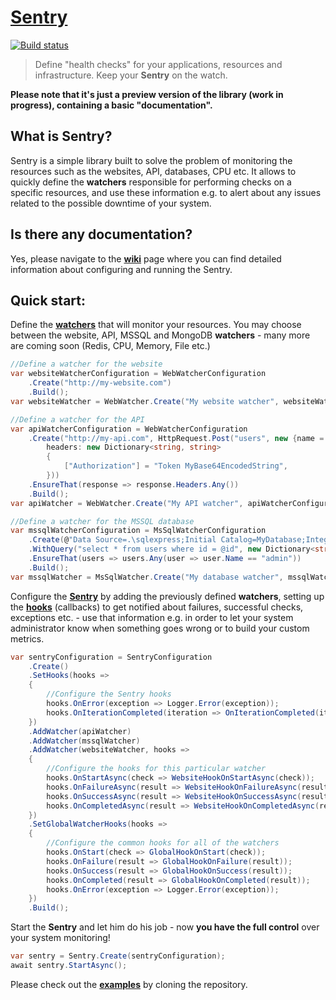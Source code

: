 # **[Sentry](https://github.com/spetz/sentry)**

[![Build status](https://ci.appveyor.com/api/projects/status/47l3ldatuj526tf5/branch/master?svg=true)](https://ci.appveyor.com/project/spetz/sentry/branch/master)

> Define "health checks" for your applications, resources and
> infrastructure. Keep your **Sentry** on the watch.

**Please note that it's just a preview version of the library (work in progress), containing a basic "documentation".**

**What is Sentry?**
----------------

Sentry is a simple library built to solve the problem of monitoring the resources such as the websites, API, databases, CPU etc. It allows to quickly define the **watchers** responsible for performing checks on a specific resources, and use these information e.g. to alert about any issues related to the possible downtime of your system.

**Is there any documentation?**
----------------

Yes, please navigate to the **[wiki](https://github.com/spetz/Sentry/wiki)** page where you can find detailed information about configuring and running the Sentry.

**Quick start**:
----------------

Define the **[watchers](https://github.com/spetz/Sentry/wiki/Watchers)** that will monitor your resources. You may choose between the website, API, MSSQL and MongoDB **watchers** - many more are coming soon (Redis, CPU, Memory, File etc.)
```csharp
//Define a watcher for the website 
var websiteWatcherConfiguration = WebWatcherConfiguration
    .Create("http://my-website.com")
    .Build();
var websiteWatcher = WebWatcher.Create("My website watcher", websiteWatcherConfiguration);

//Define a watcher for the API 
var apiWatcherConfiguration = WebWatcherConfiguration
    .Create("http://my-api.com", HttpRequest.Post("users", new {name = "test"},
        headers: new Dictionary<string, string>
        {
            ["Authorization"] = "Token MyBase64EncodedString",
        }))
    .EnsureThat(response => response.Headers.Any())
    .Build();
var apiWatcher = WebWatcher.Create("My API watcher", apiWatcherConfiguration);

//Define a watcher for the MSSQL database 
var mssqlWatcherConfiguration = MsSqlWatcherConfiguration
    .Create(@"Data Source=.\sqlexpress;Initial Catalog=MyDatabase;Integrated Security=True")
    .WithQuery("select * from users where id = @id", new Dictionary<string, object> {["id"] = 1})
    .EnsureThat(users => users.Any(user => user.Name == "admin"))
    .Build();
var mssqlWatcher = MsSqlWatcher.Create("My database watcher", mssqlWatcherConfiguration);
```

Configure the **[Sentry](https://github.com/spetz/Sentry/wiki/Sentry)** by adding the previously defined **watchers**, setting up the **[hooks](https://github.com/spetz/Sentry/wiki/Hooks)** (callbacks) to get notified about failures, successful checks, exceptions etc. - use that information e.g. in order to let your system administrator know when something goes wrong or to build your custom metrics.
```csharp
var sentryConfiguration = SentryConfiguration
    .Create()
    .SetHooks(hooks =>
    {
        //Configure the Sentry hooks
        hooks.OnError(exception => Logger.Error(exception));
        hooks.OnIterationCompleted(iteration => OnIterationCompleted(iteration));
    })
    .AddWatcher(apiWatcher)
    .AddWatcher(mssqlWatcher)
    .AddWatcher(websiteWatcher, hooks =>
    {
        //Configure the hooks for this particular watcher
        hooks.OnStartAsync(check => WebsiteHookOnStartAsync(check));
        hooks.OnFailureAsync(result => WebsiteHookOnFailureAsync(result));
        hooks.OnSuccessAsync(result => WebsiteHookOnSuccessAsync(result));
        hooks.OnCompletedAsync(result => WebsiteHookOnCompletedAsync(result));
    })
    .SetGlobalWatcherHooks(hooks =>
    {
        //Configure the common hooks for all of the watchers
        hooks.OnStart(check => GlobalHookOnStart(check));
        hooks.OnFailure(result => GlobalHookOnFailure(result));
        hooks.OnSuccess(result => GlobalHookOnSuccess(result));
        hooks.OnCompleted(result => GlobalHookOnCompleted(result));
        hooks.OnError(exception => Logger.Error(exception));
    })
    .Build();
```

Start the **Sentry** and let him do his job - now **you have the full control** over your system monitoring!
```csharp
var sentry = Sentry.Create(sentryConfiguration);
await sentry.StartAsync();
```
Please check out the **[examples](https://github.com/spetz/Sentry/wiki/Examples)** by cloning the repository.